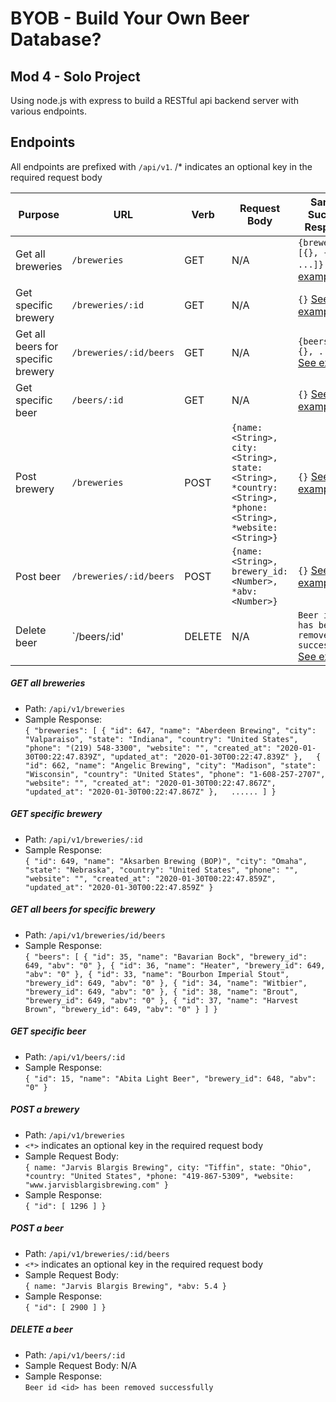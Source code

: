 # BYOB - Build Your Own Beer Database?

## Mod 4 - Solo Project

Using node.js with express to build a RESTful api backend server with various endpoints.

## Endpoints  
All endpoints are prefixed with `/api/v1`.
/* indicates an optional key in the required request body


| Purpose | URL | Verb | Request Body | Sample Success Response |
|----|----|----|----|----|
| Get all breweries |`/breweries`| GET | N/A | `{breweries: [{}, {}, ...]}`   [See example](#all_breweries) |
| Get specific brewery |`/breweries/:id`| GET | N/A | `{}` [See example](#one_brewery) |
| Get all beers for specific brewery |`/breweries/:id/beers`| GET | N/A | `{beers: [{}, {}, ...]}`    [See example](#all_beers_by_brewery) |
| Get specific beer |`/beers/:id`| GET | N/A | `{}`  [See example](#one_beer) |
| Post brewery |`/breweries`| POST | `{name: <String>, city: <String>, state: <String>, *country: <String>, *phone: <String>, *website: <String>}` | `{}` [See example](#post_brewery) |
| Post beer |`/breweries/:id/beers`| POST | `{name: <String>, brewery_id: <Number>, *abv: <Number>}` | `{}` [See example](#post_beer) |
| Delete beer |`/beers/:id'| DELETE | N/A | `Beer id <id> has been removed successfully`    [See example](#delete_brewery) |


##### <a name="all_breweries"></a> GET all breweries
- Path: `/api/v1/breweries`
- Sample Response:  
`{
  "breweries":
  [ {
        "id": 647,
        "name": "Aberdeen Brewing",
        "city": "Valparaiso",
        "state": "Indiana",
        "country": "United States",
        "phone": "(219) 548-3300",
        "website": "",
        "created_at": "2020-01-30T00:22:47.839Z",
        "updated_at": "2020-01-30T00:22:47.839Z"
    },  
    {
        "id": 662,
        "name": "Angelic Brewing",
        "city": "Madison",
        "state": "Wisconsin",
        "country": "United States",
        "phone": "1-608-257-2707",
        "website": "",
        "created_at": "2020-01-30T00:22:47.867Z",
        "updated_at": "2020-01-30T00:22:47.867Z"
    },  
    ...... ]
}`

##### <a name="one_brewery"></a> GET specific brewery
- Path: `/api/v1/breweries/:id`
- Sample Response:  
`{
    "id": 649,
    "name": "Aksarben Brewing (BOP)",
    "city": "Omaha",
    "state": "Nebraska",
    "country": "United States",
    "phone": "",
    "website": "",
    "created_at": "2020-01-30T00:22:47.859Z",
    "updated_at": "2020-01-30T00:22:47.859Z"
}`

##### <a name="all_beers_by_brewery"></a> GET all beers for specific brewery
- Path: `/api/v1/breweries/id/beers`
- Sample Response:  
`{
    "beers": [
        {
            "id": 35,
            "name": "Bavarian Bock",
            "brewery_id": 649,
            "abv": "0"
        },
        {
            "id": 36,
            "name": "Heater",
            "brewery_id": 649,
            "abv": "0"
        },
        {
            "id": 33,
            "name": "Bourbon Imperial Stout",
            "brewery_id": 649,
            "abv": "0"
        },
        {
            "id": 34,
            "name": "Witbier",
            "brewery_id": 649,
            "abv": "0"
        },
        {
            "id": 38,
            "name": "Brout",
            "brewery_id": 649,
            "abv": "0"
        },
        {
            "id": 37,
            "name": "Harvest Brown",
            "brewery_id": 649,
            "abv": "0"
        }
    ]
}`

##### <a name="one-beer"></a> GET specific beer
- Path: `/api/v1/beers/:id`
- Sample Response:  
`{
  "id": 15,
  "name": "Abita Light Beer",
  "brewery_id": 648,
  "abv": "0"
}`

##### <a name="post_brewery"></a> POST a brewery
  - Path: `/api/v1/breweries`
  - `<*>` indicates an optional key in the required request body
  - Sample Request Body:  
`{
  name: "Jarvis Blargis Brewing",
  city: "Tiffin",
  state: "Ohio",
  *country: "United States",
  *phone: "419-867-5309",
  *website: "www.jarvisblargisbrewing.com"
}`
  - Sample Response:  
`{
    "id": [
        1296
    ]
}`

##### <a name="post_beer"></a> POST a beer
  - Path: `/api/v1/breweries/:id/beers`
  - `<*>` indicates an optional key in the required request body
  - Sample Request Body:  
`{
  name: "Jarvis Blargis Brewing",
  *abv: 5.4
}`
  - Sample Response:  
`{
  "id": [
  2900
  ]
}`

##### <a name="delete_beer"></a> DELETE a beer
  - Path: `/api/v1/beers/:id`
  - Sample Request Body: N/A
  - Sample Response:  
`Beer id <id> has been removed successfully`
